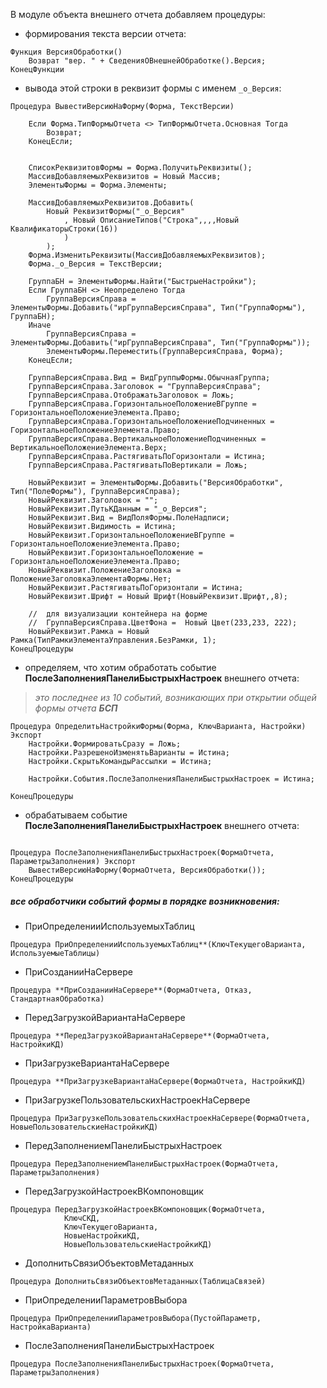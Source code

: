 
В модуле объекта внешнего отчета добавляем процедуры:

- формирования текста версии отчета:
```bsl
Функция ВерсияОбработки()
	Возврат "вер. " + СведенияОВнешнейОбработке().Версия;
КонецФункции

```
- вывода этой строки в реквизит формы с именем `_о_Версия`:
```bsl
Процедура ВывестиВерсиюНаФорму(Форма, ТекстВерсии)

	Если Форма.ТипФормыОтчета <> ТипФормыОтчета.Основная Тогда 
		Возврат;
	КонецЕсли;
	
	
	СписокРеквизитовФормы = Форма.ПолучитьРеквизиты();
	МассивДобавляемыхРеквизитов = Новый Массив;	
	ЭлементыФормы = Форма.Элементы;
	
	МассивДобавляемыхРеквизитов.Добавить(
		Новый РеквизитФормы("_о_Версия"
			, Новый ОписаниеТипов("Строка",,,,Новый КвалификаторыСтроки(16))
			)
		);
	Форма.ИзменитьРеквизиты(МассивДобавляемыхРеквизитов);
	Форма._о_Версия = ТекстВерсии;

	ГруппаБН = ЭлементыФормы.Найти("БыстрыеНастройки");
	Если ГруппаБН <> Неопределено Тогда 
		ГруппаВерсияСправа = ЭлементыФормы.Добавить("ирГруппаВерсияСправа", Тип("ГруппаФормы"), ГруппаБН);
	Иначе 
		ГруппаВерсияСправа = ЭлементыФормы.Добавить("ирГруппаВерсияСправа", Тип("ГруппаФормы"));
		ЭлементыФормы.Переместить(ГруппаВерсияСправа, Форма);
	КонецЕсли;
	
	ГруппаВерсияСправа.Вид = ВидГруппыФормы.ОбычнаяГруппа;
	ГруппаВерсияСправа.Заголовок = "ГруппаВерсияСправа";
	ГруппаВерсияСправа.ОтображатьЗаголовок = Ложь;	
	ГруппаВерсияСправа.ГоризонтальноеПоложениеВГруппе = ГоризонтальноеПоложениеЭлемента.Право;
	ГруппаВерсияСправа.ГоризонтальноеПоложениеПодчиненных = ГоризонтальноеПоложениеЭлемента.Право;
	ГруппаВерсияСправа.ВертикальноеПоложениеПодчиненных = ВертикальноеПоложениеЭлемента.Верх;
	ГруппаВерсияСправа.РастягиватьПоГоризонтали = Истина;
	ГруппаВерсияСправа.РастягиватьПоВертикали = Ложь;

	НовыйРеквизит = ЭлементыФормы.Добавить("ВерсияОбработки", Тип("ПолеФормы"), ГруппаВерсияСправа);
	НовыйРеквизит.Заголовок = "";
	НовыйРеквизит.ПутьКДанным = "_о_Версия";
	НовыйРеквизит.Вид = ВидПоляФормы.ПолеНадписи;
	НовыйРеквизит.Видимость = Истина;
	НовыйРеквизит.ГоризонтальноеПоложениеВГруппе = ГоризонтальноеПоложениеЭлемента.Право;
	НовыйРеквизит.ГоризонтальноеПоложение = ГоризонтальноеПоложениеЭлемента.Право;
	НовыйРеквизит.ПоложениеЗаголовка = ПоложениеЗаголовкаЭлементаФормы.Нет;
	НовыйРеквизит.РастягиватьПоГоризонтали = Истина;	
	НовыйРеквизит.Шрифт = Новый Шрифт(НовыйРеквизит.Шрифт,,8);

	//  для визуализации контейнера на форме
	//  ГруппаВерсияСправа.ЦветФона =  Новый Цвет(233,233, 222);
	НовыйРеквизит.Рамка = Новый Рамка(ТипРамкиЭлементаУправления.БезРамки, 1);
КонецПроцедуры

```

- определяем, что хотим обработать событие __ПослеЗаполненияПанелиБыстрыхНастроек__ внешнего отчета:

> _это последнее из 10 событий, возникающих при открытии общей формы отчета **БСП**_

```bsl
Процедура ОпределитьНастройкиФормы(Форма, КлючВарианта, Настройки) Экспорт
    Настройки.ФормироватьСразу = Ложь;
    Настройки.РазрешеноИзменятьВарианты = Истина;
	Настройки.СкрытьКомандыРассылки = Истина;

	Настройки.События.ПослеЗаполненияПанелиБыстрыхНастроек = Истина;
	
КонецПроцедуры
```

- обрабатываем событие __ПослеЗаполненияПанелиБыстрыхНастроек__ внешнего отчета:
```bsl

Процедура ПослеЗаполненияПанелиБыстрыхНастроек(ФормаОтчета, ПараметрыЗаполнения) Экспорт
	ВывестиВерсиюНаФорму(ФормаОтчета, ВерсияОбработки());
КонецПроцедуры
```

##### все обработчики событий формы в порядке возникновения:

- ПриОпределенииИспользуемыхТаблиц
```bsl
Процедура ПриОпределенииИспользуемыхТаблиц**(КлючТекущегоВарианта, ИспользуемыеТаблицы) 
```

- ПриСозданииНаСервере
```bsl
Процедура **ПриСозданииНаСервере**(ФормаОтчета, Отказ, СтандартнаяОбработка) 
```
- ПередЗагрузкойВариантаНаСервере
```bsl
Процедура **ПередЗагрузкойВариантаНаСервере**(ФормаОтчета, НастройкиКД) 
```
- ПриЗагрузкеВариантаНаСервере
```bsl
Процедура **ПриЗагрузкеВариантаНаСервере(ФормаОтчета, НастройкиКД) 
```
- ПриЗагрузкеПользовательскихНастроекНаСервере
```bsl
Процедура ПриЗагрузкеПользовательскихНастроекНаСервере(ФормаОтчета, НовыеПользовательскиеНастройкиКД)
```
- ПередЗаполнениемПанелиБыстрыхНастроек
```bsl
Процедура ПередЗаполнениемПанелиБыстрыхНастроек(ФормаОтчета, ПараметрыЗаполнения) 
```
- ПередЗагрузкойНастроекВКомпоновщик
```bsl
Процедура ПередЗагрузкойНастроекВКомпоновщик(ФормаОтчета,
			КлючСКД,
 			КлючТекущегоВарианта,
 			НовыеНастройкиКД,
 			НовыеПользовательскиеНастройкиКД) 
```
- ДополнитьСвязиОбъектовМетаданных
```bsl
Процедура ДополнитьСвязиОбъектовМетаданных(ТаблицаСвязей) 
```
- ПриОпределенииПараметровВыбора
```bsl
Процедура ПриОпределенииПараметровВыбора(ПустойПараметр, НастройкаВарианта) 
```
- ПослеЗаполненияПанелиБыстрыхНастроек
```bsl
Процедура ПослеЗаполненияПанелиБыстрыхНастроек(ФормаОтчета, ПараметрыЗаполнения) 
```